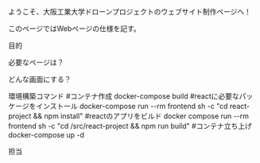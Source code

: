 ようこそ、大阪工業大学ドローンプロジェクトのウェブサイト制作ページへ！

このページではWebページの仕様を記す。

目的

必要なページは？

どんな画面にする？

環境構築コマンド
#コンテナ作成
docker-compose build
#reactに必要なパッケージをインストール
docker-compose run --rm frontend sh -c "cd react-project && npm install"
#reactのアプリをビルド
docker compose run --rm frontend sh -c "cd /src/react-project && npm run build"
#コンテナ立ち上げ
docker-compose up -d 

担当


